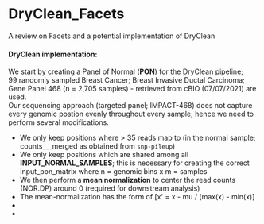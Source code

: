 # DryClean_Facets
A review on Facets and a potential implementation of DryClean

#### DryClean implementation:   
We start by creating a Panel of Normal (**PON**) for the DryClean pipeline;   
99 randomly sampled Breast Cancer; Breast Invasive Ductal Carcinoma; Gene Panel 468 (n = 2,705 samples) - retrieved from cBIO (07/07/2021) are used.    
Our sequencing approach (targeted panel; IMPACT-468) does not capture every genomic postion evenly throughout every sample; hence we need to perform several modifications.   
* We only keep positions where > 35 reads map to (in the normal sample; counts___merged as obtained from `snp-pileup`)   
* We only keep positions which are shared among all **INPUT_NORMAL_SAMPLES**; this is necessary for creating the correct input_pon_matrix where n = genomic bins x m = samples   
* We then perform a **mean normalization** to center the read counts (NOR.DP) around 0 (required for downstream analysis)  
* The mean-normalization has the form of [x' = x - mu / (max(x) - min(x)]   
* 
*  
 
